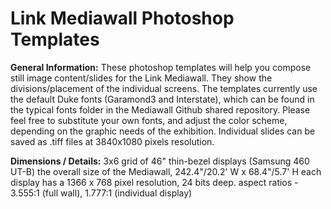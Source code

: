 # Link Mediawall Photoshop Templates

**General Information:** These photoshop templates will help you compose still image content/slides for the Link Mediawall.  They show the divisions/placement of the individual screens.  The templates currently use the default Duke fonts (Garamond3 and Interstate), which can be found in the typical fonts folder in the Mediawall Github shared repository.  Please feel free to substitute your own fonts, and adjust the color scheme, depending on the graphic needs of the exhibition. Individual slides can be saved as .tiff files at 3840x1080 pixels resolution.

**Dimensions / Details:** 
3x6 grid of 46" thin-bezel displays (Samsung 460 UT-B)
the overall size of the Mediawall, 242.4"/20.2' W x 68.4"/5.7' H
each display has a 1366 x 768 pixel resolution, 24 bits deep.
aspect ratios - 3.555:1 (full wall), 1.777:1 (individual display)
